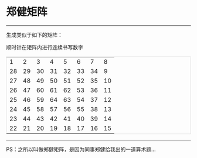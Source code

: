 # 郑健矩阵 #

----------

生成类似于如下的矩阵：

顺时针在矩阵内进行连续书写数字

<table style="border-spacing:4px;border: 1px solid #ddd;"><tbody><tr><td>1</td><td>2</td><td>3</td><td>4</td><td>5</td><td>6</td><td>7</td><td>8</td></tr><tr><td>28</td><td>29</td><td>30</td><td>31</td><td>32</td><td>33</td><td>34</td><td>9</td></tr><tr><td>27</td><td>48</td><td>49</td><td>50</td><td>51</td><td>52</td><td>35</td><td>10</td></tr><tr><td>26</td><td>47</td><td>60</td><td>61</td><td>62</td><td>53</td><td>36</td><td>11</td></tr><tr><td>25</td><td>46</td><td>59</td><td>64</td><td>63</td><td>54</td><td>37</td><td>12</td></tr><tr><td>24</td><td>45</td><td>58</td><td>57</td><td>56</td><td>55</td><td>38</td><td>13</td></tr><tr><td>23</td><td>44</td><td>43</td><td>42</td><td>41</td><td>40</td><td>39</td><td>14</td></tr><tr><td>22</td><td>21</td><td>20</td><td>19</td><td>18</td><td>17</td><td>16</td><td>15</td></tr></tbody></table>



----------

PS：之所以叫做郑健矩阵，是因为同事郑健给我出的一道算术题...